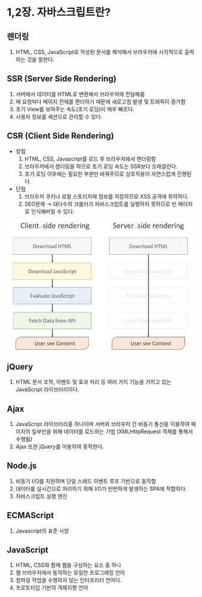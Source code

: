 # 1,2장. 자바스크립트란?

## 렌더링
1. HTML, CSS, JavaScript로 작성된 문서를 해석해서 브라우저에 시각적으로 출력하는 것을 말한다.

## SSR (Server Side Rendering)
1. 서버에서 데이터를 HTML로 변환해서 브라우저에 전달해줌
2. 매 요청마다 페이지 전체를 렌더하기 때문에 새로고침 발생 및 트래픽이 증가함
3. 초기 View를 보여주는 속도(초기 로딩)이 매우 빠르다.
4. 사용자 정보를 세션으로 관리할 수 있다.

## CSR (Client Side Rendering)
- 장점
    1. HTML, CSS, Javascript를 로드 후 브라우저에서 렌더링함
    2. 브라우저에서 렌더링을 하므로 초기 로딩 속도는 SSR보다 오래걸린다.
    3. 초기 로딩 이후에는 필요한 부분만 바꿔주므로 상호작용이 자연스럽게 진행된다.
- 단점
    1. 브라우저 쿠키나 로컬 스토리지에 정보를 저장하므로 XSS 공격에 취약하다.
    2. SEO문제 → 대다수의 크롤러가 자바스크립트를 실행하지 못하므로 빈 페이지로 인식해버릴 수 있다.


![CSR vs SSR](/images/Lang-Javascript/CSR-SSR.png)


## jQuery
1. HTML 문서 조작, 이벤트 및 효과 처리 등 여러 가지 기능을 가지고 있는 JavaScript 라이브러리이다.

## Ajax
1. JavaScript 라이브러리중 하나이며 서버와 브라우저 간 비동기 통신을 이용하여 페이지의 일부만을 위해 데이터를 로드하는 기법 (XMLHttpRequest 객체를 통해서 수행됨)
2. Ajax 또한 jQuery를 이용하여 동작한다.

## Node.js
1. 비동기 I/O를 지원하며 단일 스레드 이벤트 루프 기반으로 동작함
2. 데이터를 실시간으로 처리하기 위해 I/O가 빈번하게 발생하는 SPA에 적합하다.
3. 자바스크립트 실행 엔진

## ECMAScript
1. Javascript의 표준 사양

## JavaScript
1. HTML, CSS와 함께 웹을 구성하는 요소 중 하나
2. 웹 브라우저에서 동작하는 유일한 프로그래밍 언어
3. 컴파일 작업을 수행하지 않는 인터프리터 언어다.
4. 프로토타입 기반의 객체지향 언어
